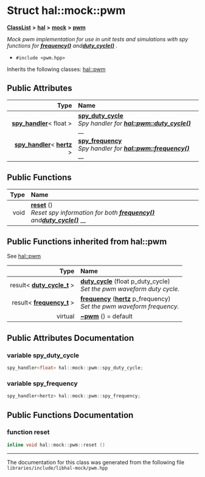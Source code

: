

# Struct hal::mock::pwm



[**ClassList**](annotated.md) **>** [**hal**](namespacehal.md) **>** [**mock**](namespacehal_1_1mock.md) **>** [**pwm**](structhal_1_1mock_1_1pwm.md)



_Mock pwm implementation for use in unit tests and simulations with spy functions for_ [_**frequency()**_](classhal_1_1pwm.md#function-frequency) _and_[_**duty\_cycle()**_](classhal_1_1pwm.md#function-duty_cycle) _._

* `#include <pwm.hpp>`



Inherits the following classes: [hal::pwm](classhal_1_1pwm.md)






















## Public Attributes

| Type | Name |
| ---: | :--- |
|  [**spy\_handler**](classhal_1_1spy__handler.md)&lt; float &gt; | [**spy\_duty\_cycle**](#variable-spy_duty_cycle)  <br>_Spy handler for_ [_**hal::pwm::duty\_cycle()**_](classhal_1_1pwm.md#function-duty_cycle) __ |
|  [**spy\_handler**](classhal_1_1spy__handler.md)&lt; [**hertz**](namespacehal.md#typedef-hertz) &gt; | [**spy\_frequency**](#variable-spy_frequency)  <br>_Spy handler for_ [_**hal::pwm::frequency()**_](classhal_1_1pwm.md#function-frequency) __ |
































## Public Functions

| Type | Name |
| ---: | :--- |
|  void | [**reset**](#function-reset) () <br>_Reset spy information for both_ [_**frequency()**_](classhal_1_1pwm.md#function-frequency) _and_[_**duty\_cycle()**_](classhal_1_1pwm.md#function-duty_cycle) __ |


## Public Functions inherited from hal::pwm

See [hal::pwm](classhal_1_1pwm.md)

| Type | Name |
| ---: | :--- |
|  result&lt; [**duty\_cycle\_t**](structhal_1_1pwm_1_1duty__cycle__t.md) &gt; | [**duty\_cycle**](#function-duty_cycle) (float p\_duty\_cycle) <br>_Set the pwm waveform duty cycle._  |
|  result&lt; [**frequency\_t**](structhal_1_1pwm_1_1frequency__t.md) &gt; | [**frequency**](#function-frequency) ([**hertz**](namespacehal.md#typedef-hertz) p\_frequency) <br>_Set the pwm waveform frequency._  |
| virtual  | [**~pwm**](#function-pwm) () = default<br> |






















































## Public Attributes Documentation




### variable spy\_duty\_cycle 

```C++
spy_handler<float> hal::mock::pwm::spy_duty_cycle;
```






### variable spy\_frequency 

```C++
spy_handler<hertz> hal::mock::pwm::spy_frequency;
```



## Public Functions Documentation




### function reset 

```C++
inline void hal::mock::pwm::reset () 
```




------------------------------
The documentation for this class was generated from the following file `libraries/include/libhal-mock/pwm.hpp`


